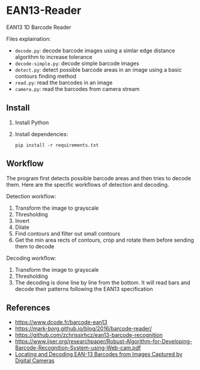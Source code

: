 # EAN13-Reader

EAN13 1D Barcode Reader

Files explaination:

* `decode.py`: decode barcode images using a simlar edge distance algorithm to increase tolerance
* `decode-simple.py`: decode simple barcode images
* `detect.py`: detect possible barcode areas in an image using a basic contours finding method
* `read.py`: read the barcodes in an image
* `camera.py`: read the barcodes from camera stream

## Install

1. Install Python
2. Install dependencies:

    ```
    pip install -r requirements.txt
    ```

## Workflow

The program first detects possible barcode areas and then tries to decode them. Here are the specific workflows of detection and decoding.

Detection workflow:

1. Transform the image to grayscale 
2. Thresholding
3. Invert
4. Dilate
5. Find contours and filter out small contours
6. Get the min area rects of contours, crop and rotate them before sending them to decode

Decoding workflow:

1. Transform the image to grayscale 
2. Thresholding
3. The decoding is done line by line from the bottom. It will read bars and decode their patterns following the EAN13 specification


## References

* https://www.dcode.fr/barcode-ean13
* https://mark-borg.github.io/blog/2016/barcode-reader/
* https://github.com/zchrissirhcz/ean13-barcode-recognition
* https://www.ijser.org/researchpaper/Robust-Algorithm-for-Developing-Barcode-Recognition-System-using-Web-cam.pdf
* [Locating and Decoding EAN-13 Barcodes from Images Captured by Digital Cameras](http://citeseerx.ist.psu.edu/viewdoc/download?doi=10.1.1.941.3486&rep=rep1&type=pdf)


